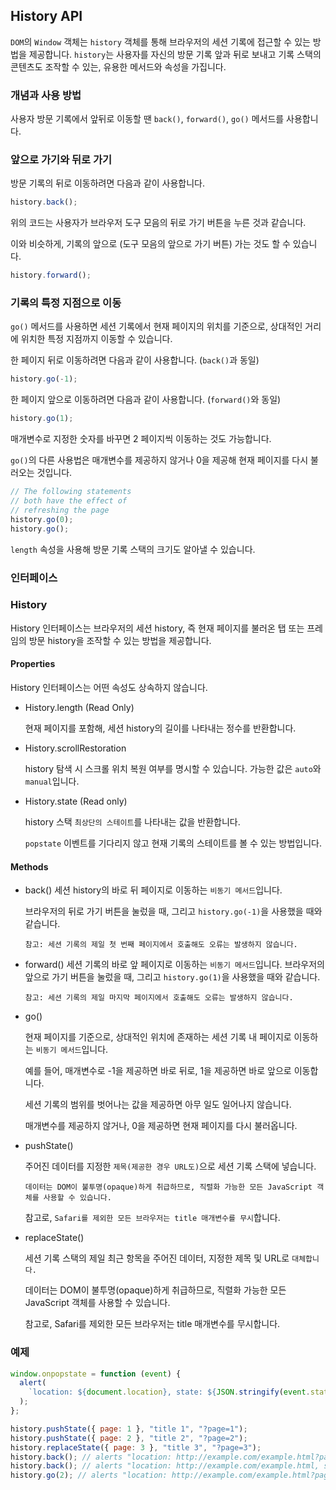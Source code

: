 ## History API

`DOM`의 `Window` 객체는 `history` 객체를 통해 브라우저의 세션 기록에 접근할 수 있는 방법을 제공합니다. `history`는 사용자를 자신의 방문 기록 앞과 뒤로 보내고 기록 스택의 콘텐츠도 조작할 수 있는, 유용한 메서드와 속성을 가집니다.

### 개념과 사용 방법

사용자 방문 기록에서 앞뒤로 이동할 땐 `back()`, `forward()`, `go()` 메서드를 사용합니다.

### 앞으로 가기와 뒤로 가기

방문 기록의 뒤로 이동하려면 다음과 같이 사용합니다.

```javascript
history.back();
```

위의 코드는 사용자가 브라우저 도구 모음의 뒤로 가기 버튼을 누른 것과 같습니다.

이와 비슷하게, 기록의 앞으로 (도구 모음의 앞으로 가기 버튼) 가는 것도 할 수 있습니다.

```javascript
history.forward();
```

### 기록의 특정 지점으로 이동

`go()` 메서드를 사용하면 세션 기록에서 현재 페이지의 위치를 기준으로, 상대적인 거리에 위치한 특정 지점까지 이동할 수 있습니다.

한 페이지 뒤로 이동하려면 다음과 같이 사용합니다. (`back()`과 동일)

```javascript
history.go(-1);
```

한 페이지 앞으로 이동하려면 다음과 같이 사용합니다. (`forward()`와 동일)

```javascript
history.go(1);
```

매개변수로 지정한 숫자를 바꾸면 2 페이지씩 이동하는 것도 가능합니다.

`go()`의 다른 사용법은 매개변수를 제공하지 않거나 0을 제공해 현재 페이지를 다시 불러오는 것입니다.

```javascript
// The following statements
// both have the effect of
// refreshing the page
history.go(0);
history.go();
```

`length` 속성을 사용해 방문 기록 스택의 크기도 알아낼 수 있습니다.

### 인터페이스

### History

History 인터페이스는 브라우저의 세션 history, 즉 현재 페이지를 불러온 탭 또는 프레임의 방문 history을 조작할 수 있는 방법을 제공합니다.

#### Properties

History 인터페이스는 어떤 속성도 상속하지 않습니다.

- History.length (Read Only)

  현재 페이지를 포함해, 세션 history의 길이를 나타내는 정수를 반환합니다.

* History.scrollRestoration

  history 탐색 시 스크롤 위치 복원 여부를 명시할 수 있습니다. 가능한 값은 `auto`와 `manual`입니다.

* History.state (Read only)

  history 스택 `최상단의 스테이트`를 나타내는 값을 반환합니다.

  `popstate` 이벤트를 기다리지 않고 현재 기록의 스테이트를 볼 수 있는 방법입니다.

#### Methods

- back()
  세션 history의 바로 뒤 페이지로 이동하는 `비동기 메서드`입니다.

  브라우저의 뒤로 가기 버튼을 눌렀을 때, 그리고 `history.go(-1)`을 사용했을 때와 같습니다.

  ```
  참고: 세션 기록의 제일 첫 번째 페이지에서 호출해도 오류는 발생하지 않습니다.
  ```

* forward()
  세션 기록의 바로 앞 페이지로 이동하는 `비동기 메서드`입니다. 브라우저의 앞으로 가기 버튼을 눌렀을 때, 그리고 `history.go(1)`을 사용했을 때와 같습니다.

  ```
  참고: 세션 기록의 제일 마지막 페이지에서 호출해도 오류는 발생하지 않습니다.
  ```

* go()

  현재 페이지를 기준으로, 상대적인 위치에 존재하는 세션 기록 내 페이지로 이동하는 `비동기 메서드`입니다.

  예를 들어, 매개변수로 -1을 제공하면 바로 뒤로, 1을 제공하면 바로 앞으로 이동합니다.

  세션 기록의 범위를 벗어나는 값을 제공하면 아무 일도 일어나지 않습니다.

  매개변수를 제공하지 않거나, 0을 제공하면 현재 페이지를 다시 불러옵니다.

* pushState()

  주어진 데이터를 지정한 `제목(제공한 경우 URL도)`으로 세션 기록 스택에 넣습니다.

  `데이터는 DOM이 불투명(opaque)하게 취급하므로, 직렬화 가능한 모든 JavaScript 객체를 사용할 수 있습니다.`

  참고로, `Safari를 제외한 모든 브라우저는 title 매개변수를 무시`합니다.

* replaceState()

  세션 기록 스택의 제일 최근 항목을 주어진 데이터, 지정한 제목 및 URL로 `대체합니다.`

  데이터는 DOM이 불투명(opaque)하게 취급하므로, 직렬화 가능한 모든 JavaScript 객체를 사용할 수 있습니다.

  참고로, Safari를 제외한 모든 브라우저는 title 매개변수를 무시합니다.

### 예제

```javascript
window.onpopstate = function (event) {
  alert(
    `location: ${document.location}, state: ${JSON.stringify(event.state)}`
  );
};

history.pushState({ page: 1 }, "title 1", "?page=1");
history.pushState({ page: 2 }, "title 2", "?page=2");
history.replaceState({ page: 3 }, "title 3", "?page=3");
history.back(); // alerts "location: http://example.com/example.html?page=1, state: {"page":1}"
history.back(); // alerts "location: http://example.com/example.html, state: null"
history.go(2); // alerts "location: http://example.com/example.html?page=3, state: {"page":3}"
```
